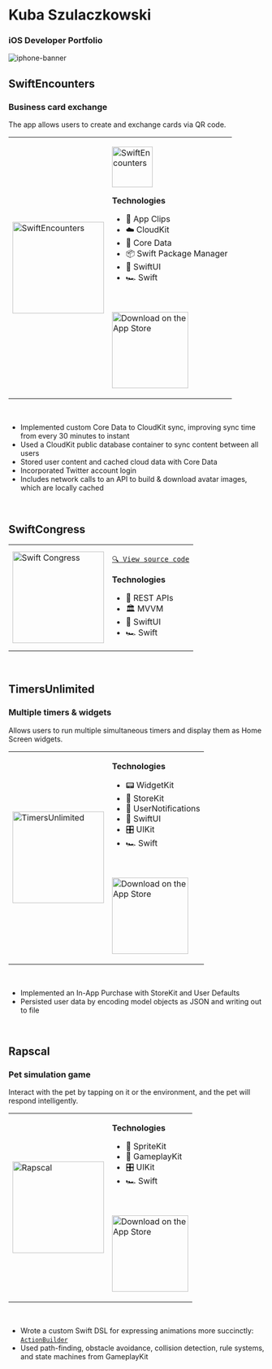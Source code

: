 # Kuba Szulaczkowski
### iOS Developer Portfolio
![iphone-banner](https://user-images.githubusercontent.com/945761/223170235-c4bac54f-871f-44bb-9fca-e9a86db75527.jpeg)

## SwiftEncounters
### Business card exchange
The app allows users to create and exchange cards via QR code.

<table>
<tr>
<td>

<img width="180" alt="SwiftEncounters" src="https://user-images.githubusercontent.com/945761/224568067-39a89bfc-8531-450f-a4e1-ac89b4422258.png"/>

</td>
<td>

<a href="https://apps.apple.com/us/app/swiftencounters/id1635827235" target="_blank"><img width="80" alt="SwiftEncounters" src="https://user-images.githubusercontent.com/945761/226110027-e36011fb-ff8d-4104-b4b8-a681bee4470e.png"></a>

**Technologies**
- 📎 App Clips
- ☁️ CloudKit
- 💾 Core Data
- 📦 Swift Package Manager
- 📐 SwiftUI
- 🏎️ Swift

<br>

<a href="https://apps.apple.com/us/app/swiftencounters/id1635827235" target="_blank"><img width="150" alt="Download on the App Store" src="https://developer.apple.com/assets/elements/badges/download-on-the-app-store.svg"/></a>

</td>
</tr>
</table>
<br>

- Implemented custom Core Data to CloudKit sync, improving sync time from every 30 minutes to instant
- Used a CloudKit public database container to sync content between all users
- Stored user content and cached cloud data with Core Data
- Incorporated Twitter account login
- Includes network calls to an API to build & download avatar images, which are locally cached

<br>

## SwiftCongress

<table>
<tr>
<td>
      
<img width="180" alt="Swift Congress" src="https://user-images.githubusercontent.com/945761/224567109-99410aa4-1006-4452-b4d6-6d7b3bd23870.png"/>
      
</td>
<td>
      
[`🔍 View source code`](https://github.com/coughski/SwiftCongress)

**Technologies**
- 🔁 REST APIs
- 🏛️ MVVM
- 📐 SwiftUI
- 🏎️ Swift
      
</td>
</tr>
</table>

<br>

## TimersUnlimited
### Multiple timers & widgets

Allows users to run multiple simultaneous timers and display them as Home Screen widgets.

<table>
<tr>
<td>

<img width="180" alt="TimersUnlimited" src="https://user-images.githubusercontent.com/945761/224740816-7f7f63b6-290e-4e1d-ab3f-74fc7b8e1818.png"/>

</td>

<td>

**Technologies**
- 📟 WidgetKit
- 🛒 StoreKit
- 🔔 UserNotifications
- 📐 SwiftUI
- 🎛️ UIKit
- 🏎️ Swift

<br>

<a href="https://apps.apple.com/us/app/timersunlimited/id1551693659" target="_blank"><img width="150" alt="Download on the App Store" src="https://developer.apple.com/assets/elements/badges/download-on-the-app-store.svg"/></a>

</td>
</tr>
</table>
<br>

- Implemented an In-App Purchase with StoreKit and User Defaults
- Persisted user data by encoding model objects as JSON and writing out to file

<br>

## Rapscal
### Pet simulation game

Interact with the pet by tapping on it or the environment, and the pet will respond intelligently.

<table>
<tr>
<td>

<img width="180" alt="Rapscal" src="https://user-images.githubusercontent.com/945761/224750228-3b348865-d658-484d-b3e1-4d17eebdfc72.png"/>

</td>

<td>

**Technologies**
- 👾 SpriteKit
- 🎲 GameplayKit
- 🎛️ UIKit
- 🏎️ Swift

<br>

<a href="https://apps.apple.com/us/app/rapscal/id1599032411" target="_blank"><img width="150" alt="Download on the App Store" src="https://developer.apple.com/assets/elements/badges/download-on-the-app-store.svg"/></a>

</td>
</tr>
</table>
<br>

- Wrote a custom Swift DSL for expressing animations more succinctly: [`ActionBuilder`](https://github.com/coughski/ActionBuilder)
- Used path-finding, obstacle avoidance, collision detection, rule systems, and state machines from GameplayKit

<br>
